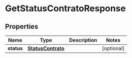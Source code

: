 
# GetStatusContratoResponse

## Properties
Name | Type | Description | Notes
------------ | ------------- | ------------- | -------------
**status** | [**StatusContrato**](StatusContrato.md) |  |  [optional]



